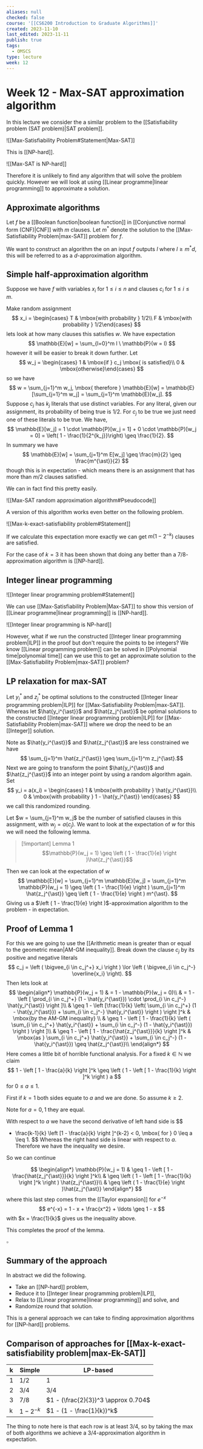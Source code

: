```yaml
---
aliases: null
checked: false
course: '[[CS6200 Introduction to Graduate Algorithms]]'
created: 2023-11-10
last_edited: 2023-11-11
publish: true
tags:
  - OMSCS
type: lecture
week: 12
---
```

# Week 12 - Max-SAT approximation algorithm

In this lecture we consider the a similar problem to the [[Satisfiability problem (SAT problem)|SAT problem]].

![[Max-Satisfiability Problem#Statement|Max-SAT]]

This is [[NP-hard]].

![[Max-SAT is NP-hard]]

Therefore it is unlikely to find any algorithm that will solve the problem quickly. However we will look at using [[Linear programme|linear programming]] to approximate a solution.

## Approximate algorithms

Let $f$ be a [[Boolean function|boolean function]] in [[Conjunctive normal form (CNF)|CNF]] with $m$ clauses. Let $m^{\ast}$ denote the solution to the [[Max-Satisfiability Problem|max-SAT]] problem for $f$.

We want to construct an algorithm the on an input $f$ outputs $l$ where $l \geq m^{\ast}d$, this will be referred to as a $d$-approximation algorithm.

## Simple half-approximation algorithm

Suppose we have $f$ with variables $x_i$ for $1 \leq i \leq n$ and clauses $c_i$ for $1 \leq i \leq m$.

Make random assignment
$$
x_i = \begin{cases} T & \mbox{with probability } 1/2\\ F & \mbox{with probability } 1/2\end{cases}
$$
lets look at how many clauses this satisfies $w$. We have expectation
$$
\mathbb{E}[w] = \sum_{l=0}^m l \ \mathbb{P}(w = l)
$$
however it will be easier to break it down further. Let
$$
w_j = \begin{cases} 1 & \mbox{if } c_j \mbox{ is satisfied}\\ 0 & \mbox{otherwise}\end{cases}
$$
so we have
$$
w = \sum_{j=1}^m w_j, \mbox{ therefore } \mathbb{E}[w] = \mathbb{E}[\sum_{j=1}^m w_j] = \sum_{j=1}^m \mathbb{E}[w_j].
$$
Suppose $c_j$ has $k_j$ literals that use distinct variables. For any literal, given our assignment, its probability of being true is $1/2$. For $c_j$ to be true we just need one of these literals to be true. We have,
$$
\mathbb{E}[w_j] = 1 \cdot \mathbb{P}[w_j = 1] + 0 \cdot \mathbb{P}[w_j = 0] = \left( 1 - \frac{1}{2^{k_j}}\right) \geq \frac{1}{2}.
$$
In summary we have
$$
\mathbb{E}[w] = \sum_{j=1}^m E[w_j] \geq \frac{m}{2} \geq \frac{m^{\ast}}{2}
$$
though this is in expectation - which means there is an assignment that has more than $m/2$ clauses satisfied.

We can in fact find this pretty easily. 

![[Max-SAT random approximation algorithm#Pseudocode]]

A version of this algorithm works even better on the following problem.

![[Max-k-exact-satisfiability problem#Statement]]

If we calculate this expectation more exactly we can get $m(1-2^{-k})$ clauses are satisfied.

For the case of $k=3$ it has been shown that doing any better than a $7/8$-approximation algorithm is [[NP-hard]].

## Integer linear programming

![[Integer linear programming problem#Statement]]

We can use [[Max-Satisfiability Problem|Max-SAT]] to show this version of [[Linear programme|linear programming]] is [[NP-hard]].

![[Integer linear programming is NP-hard]]

However, what if we run the constructed [[Integer linear programming problem|ILP]] in the proof but don't require the points to be integers? We know [[Linear programming problem]] can be solved in [[Polynomial time|polynomial time]] can we use this to get an approximate solution to the [[Max-Satisfiability Problem|max-SAT]] problem?

## LP relaxation for max-SAT

Let $y_i^{\ast}$ and $z_j^{\ast}$ be optimal solutions to the constructed [[Integer linear programming problem|ILP]] for [[Max-Satisfiability Problem|max-SAT]]. Whereas let $\hat{y_i^{\ast}}$ and $\hat{z_j^{\ast}}$ be optimal solutions to the constructed [[Integer linear programming problem|ILP]] for [[Max-Satisfiability Problem|max-SAT]] where we drop the need to be an [[Integer]] solution. 

Note as $\hat{y_i^{\ast}}$ and $\hat{z_j^{\ast}}$ are less constrained we have
$$ \sum_{j=1}^m \hat{z_j^{\ast}} \geq \sum_{j=1}^m z_j^{\ast}.$$
Next we are going to transform the point $\hat{y_i^{\ast}}$ and $\hat{z_j^{\ast}}$ into an integer point by using a random algorithm again. Set
$$
y_i = a(x_i) = \begin{cases} 1 & \mbox{with probability } \hat{y_i^{\ast}}\\ 0 & \mbox{with probability } 1 - \hat{y_i^{\ast}} \end{cases}
$$
we call this randomized rounding.

Let $w = \sum_{j=1}^m w_j$ be the number of satisfied clauses in this assignment, with $w_j = a(c_j)$. We want to look at the expectation of $w$ for this we will need the following lemma.

>[!important] Lemma 1
> $$\mathbb{P}(w_j = 1) \geq \left ( 1 - \frac{1}{e} \right )\hat{z_j^{\ast}}$$

Then we can look at the expectation of $w$
$$
\mathbb{E}[w] = \sum_{j=1}^m \mathbb{E}[w_j] = \sum_{j=1}^m \mathbb{P}(w_j = 1) \geq \left ( 1 - \frac{1}{e} \right ) \sum_{j=1}^m \hat{z_j^{\ast}} \geq  \left ( 1 - \frac{1}{e} \right ) m^{\ast}.
$$
Giving us a $\left ( 1 - \frac{1}{e} \right )$-approximation algorithm to the problem - in expectation. 

## Proof of Lemma 1

For this we are going to use the [[Arithmetic mean is greater than or equal to the geometric mean|AM-GM inequality]]. Break down the clause $c_j$ by its positive and negative literals
$$
c_j = \left ( \bigvee_{i \in c_j^+} x_i \right ) \lor \left ( \bigvee_{i \in c_j^-} \overline{x_i} \right).
$$
Then lets look at 
$$
\begin{align*}
\mathbb{P}(w_j = 1) & = 1 - \mathbb{P}(w_j = 0)\\
& = 1 - \left [ \prod_{i \in c_j^+} (1 - \hat{y_i^{\ast}}) \cdot \prod_{i \in c_j^-} \hat{y_i^{\ast}} \right ]\\
& \geq 1 - \left [\frac{1}{k} \left( \sum_{i \in c_j^+} (1 - \hat{y_i^{\ast}}) + \sum_{i \in c_j^-} \hat{y_i^{\ast}}  \right ) \right ]^k & \mbox{by the AM-GM inequality} \\
& \geq 1 - \left [ 1 - \frac{1}{k} \left ( \sum_{i \in c_j^+} \hat{y_i^{\ast}} + \sum_{i \in c_j^-} (1 - \hat{y_i^{\ast}}) \right ) \right ]\\
& \geq 1 - \left [ 1 - \frac{\hat{z_j^{\ast}}}{k} \right ]^k & \mbox{as } \sum_{i \in c_j^+} \hat{y_i^{\ast}} + \sum_{i \in c_j^-} (1 - \hat{y_i^{\ast}}) \geq \hat{z_j^{\ast}}\\
\end{align*}
$$
Here comes a little bit of horrible functional analysis. For a fixed $k \in \mathbb{N}$ we claim
$$
1 - \left [ 1 - \frac{a}{k} \right ]^k \geq \left ( 1 - \left [ 1 - \frac{1}{k} \right ]^k \right ) a
$$
for $0 \leq a \leq 1$. 

First if $k = 1$ both sides equate to $a$ and we are done. So assume $k \geq 2$. 

Note for $a = 0, 1$ they are equal.

With respect to $a$ we have the second derivative of left hand side is
$$
- \frac{k-1}{k} \left [1 - \frac{a}{k} \right ]^{k-2} < 0, \mbox{ for } 0 \leq a \leq 1.
$$
Whereas the right hand side is linear with respect to $a$. Therefore we have the inequality we desire.

So we can continue

$$
\begin{align*}
\mathbb{P}(w_j = 1) & \geq 1 - \left [ 1 - \frac{\hat{z_j^{\ast}}}{k} \right ]^k\\
& \geq \left ( 1 - \left [ 1 - \frac{1}{k} \right ]^k \right ) \hat{z_j^{\ast}}\\
& \geq \left ( 1 - \frac{1}{e} \right )\hat{z_j^{\ast}}
\end{align*}
$$
where this last step comes from the [[Taylor expansion]] for $e^{-x}$
$$
e^{-x} = 1 - x + \frac{x^2} + \ldots \geq 1 - x
$$
with $x = \frac{1}{k}$ gives us the inequality above.

This completes the proof of the lemma.

$\square$

## Summary of the approach

In abstract we did the following.
- Take an [[NP-hard]] problem,
- Reduce it to [[Integer linear programming problem|ILP]],
- Relax to [[Linear programme|linear programming]] and solve, and
- Randomize round that solution.

This is a general approach we can take to finding approximation algorithms for [[NP-hard]] problems.

## Comparison of approaches for [[Max-k-exact-satisfiability problem|max-Ek-SAT]]

  | k   | Simple     | LP-based                    |
  | --- | ---------- | --------------------------- |
  | 1   | $1/2$      | $1$                         |
  | 2   | $3/4$      | $3/4$                       |
  | 3   | $7/8$      | $1 - (\frac{2}{3})^3 \approx 0.704$ |
  | k   | $1 - 2^{-k}$ | $1 - (1 - \frac{1}{k})^k$                            |

The thing to note here is that each row is at least $3/4$, so by taking the max of both algorithms we achieve a $3/4$-approximation algorithm in expectation. 